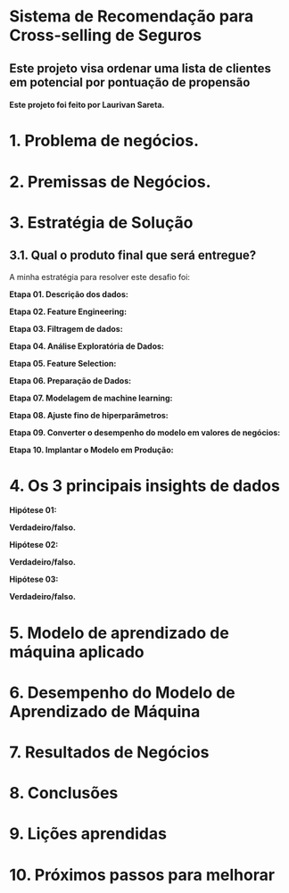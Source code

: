 # Sistema de Recomendação para Cross-selling de Seguros

## Este projeto visa ordenar uma lista de clientes em potencial por pontuação de propensão

#### Este projeto foi feito por Laurivan Sareta.

# 1. Problema de negócios.

# 2. Premissas de Negócios.

# 3. Estratégia de Solução
## 3.1. Qual o produto final que será entregue?

A minha estratégia para resolver este desafio foi:

**Etapa 01. Descrição dos dados:**

**Etapa 02. Feature Engineering:**

**Etapa 03. Filtragem de dados:**

**Etapa 04. Análise Exploratória de Dados:**

**Etapa 05. Feature Selection:**

**Etapa 06. Preparação de Dados:**

**Etapa 07. Modelagem de machine learning:**

**Etapa 08. Ajuste fino de hiperparâmetros:**

**Etapa 09. Converter o desempenho do modelo em valores de negócios:**

**Etapa 10. Implantar o Modelo em Produção:**

# 4. Os 3 principais insights de dados

**Hipótese 01:**

**Verdadeiro/falso.**

**Hipótese 02:**

**Verdadeiro/falso.**

**Hipótese 03:**

**Verdadeiro/falso.**

# 5. Modelo de aprendizado de máquina aplicado

# 6. Desempenho do Modelo de Aprendizado de Máquina

# 7. Resultados de Negócios

# 8. Conclusões

# 9. Lições aprendidas

# 10. Próximos passos para melhorar